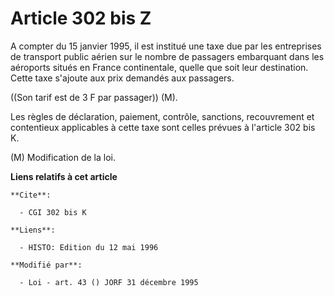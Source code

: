 # Article 302 bis Z

A compter du 15 janvier 1995, il est institué une taxe due par les entreprises de transport public aérien sur le nombre de
passagers embarquant dans les aéroports situés en France continentale, quelle que soit leur destination. Cette taxe s'ajoute
aux prix demandés aux passagers.

((Son tarif est de 3 F par passager)) (M).

Les règles de déclaration, paiement, contrôle, sanctions, recouvrement et contentieux applicables à cette taxe sont celles
prévues à l'article 302 bis K.

(M) Modification de la loi.

**Liens relatifs à cet article**

	**Cite**:

	  - CGI 302 bis K

	**Liens**:

	  - HISTO: Edition du 12 mai 1996

	**Modifié par**:

	  - Loi - art. 43 () JORF 31 décembre 1995
